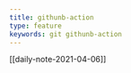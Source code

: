 ```yaml
---
title: githunb-action
type: feature
keywords: git githunb-action
---
```


[[daily-note-2021-04-06]]
